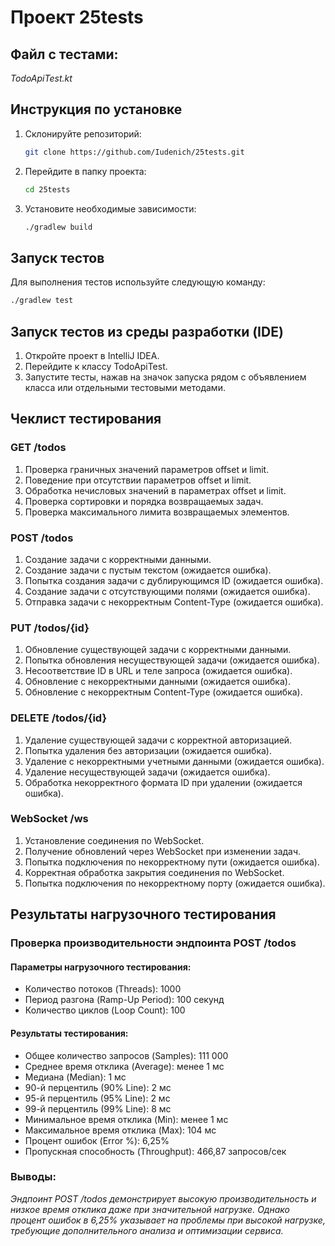 # Проект 25tests

## Файл с тестами:

*TodoApiTest.kt*

## Инструкция по установке

1. Склонируйте репозиторий:
   ```bash
   git clone https://github.com/Iudenich/25tests.git
   ```
2. Перейдите в папку проекта:
   ```bash
   cd 25tests
   ```
3. Установите необходимые зависимости:
   ```bash
   ./gradlew build
   ```

## Запуск тестов

Для выполнения тестов используйте следующую команду:
```bash
./gradlew test
```

## Запуск тестов из среды разработки (IDE)

1. Откройте проект в IntelliJ IDEA. 
2. Перейдите к классу TodoApiTest. 
3. Запустите тесты, нажав на значок запуска рядом с объявлением класса или отдельными тестовыми методами.


## Чеклист тестирования
### GET /todos
1. Проверка граничных значений параметров offset и limit. 
2. Поведение при отсутствии параметров offset и limit. 
3. Обработка нечисловых значений в параметрах offset и limit. 
4. Проверка сортировки и порядка возвращаемых задач. 
5. Проверка максимального лимита возвращаемых элементов.

### POST /todos
1. Создание задачи с корректными данными. 
2. Создание задачи с пустым текстом (ожидается ошибка). 
3. Попытка создания задачи с дублирующимся ID (ожидается ошибка). 
4. Создание задачи с отсутствующими полями (ожидается ошибка). 
5. Отправка задачи с некорректным Content-Type (ожидается ошибка).

### PUT /todos/{id}
1. Обновление существующей задачи с корректными данными. 
2. Попытка обновления несуществующей задачи (ожидается ошибка). 
3. Несоответствие ID в URL и теле запроса (ожидается ошибка). 
4. Обновление с некорректными данными (ожидается ошибка). 
5. Обновление с некорректным Content-Type (ожидается ошибка).

### DELETE /todos/{id}
1. Удаление существующей задачи с корректной авторизацией. 
2. Попытка удаления без авторизации (ожидается ошибка). 
3. Удаление с некорректными учетными данными (ожидается ошибка). 
4. Удаление несуществующей задачи (ожидается ошибка). 
5. Обработка некорректного формата ID при удалении (ожидается ошибка).

### WebSocket /ws
1. Установление соединения по WebSocket. 
2. Получение обновлений через WebSocket при изменении задач. 
3. Попытка подключения по некорректному пути (ожидается ошибка). 
4. Корректная обработка закрытия соединения по WebSocket. 
5. Попытка подключения по некорректному порту (ожидается ошибка).

## Результаты нагрузочного тестирования

### Проверка производительности эндпоинта POST /todos
#### Параметры нагрузочного тестирования:

- Количество потоков (Threads): 1000 
- Период разгона (Ramp-Up Period): 100 секунд 
- Количество циклов (Loop Count): 100

#### Результаты тестирования:

- Общее количество запросов (Samples): 111 000 
- Среднее время отклика (Average): менее 1 мс 
- Медиана (Median): 1 мс 
- 90-й перцентиль (90% Line): 2 мс 
- 95-й перцентиль (95% Line): 2 мс 
- 99-й перцентиль (99% Line): 8 мс 
- Минимальное время отклика (Min): менее 1 мс 
- Максимальное время отклика (Max): 104 мс 
- Процент ошибок (Error %): 6,25% 
- Пропускная способность (Throughput): 466,87 запросов/сек

### Выводы:

*Эндпоинт POST /todos демонстрирует высокую производительность и низкое время отклика даже при значительной нагрузке. Однако процент ошибок в 6,25% указывает на проблемы при высокой нагрузке, требующие дополнительного анализа и оптимизации сервиса.*